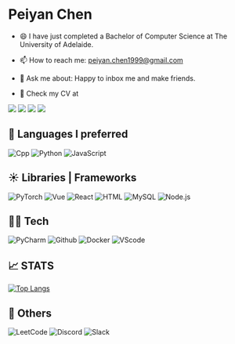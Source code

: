 
<div align="Left"> <h1> Peiyan Chen</h1></div>

- 😄 I have just completed a Bachelor of Computer Science at The University of Adelaide.

- 📫 How to reach me: [peiyan.chen1999@gmail.com](peiyan.chen1999@gmail.com)

- 💬 Ask me about: Happy to inbox me and make friends.

- 📃 Check my CV at 


[![](https://img.shields.io/badge/LinkedIn-0077B5?style=for-the-badge&logo=linkedin&logoColor=white)](https://www.linkedin.com/in/peiyan-chen-724746208/)
[![](https://img.shields.io/badge/Email-25D366?style=for-the-badge&logo=email&logoColor=white)](mailto:peiyan.chen1999@gmail.com)
[![](https://img.shields.io/badge/Homepage-4A154B?style=for-the-badge&logo=Homepage&logoColor=white)](blank)
[![](https://img.shields.io/badge/GitHub-100000?style=for-the-badge&logo=github&logoColor=white)](https://github.com/yyywkhd)

## :rocket: Languages I preferred
![Cpp](https://img.shields.io/static/v1?label=Cpp&message=Cpp11&color=F7DF1E&style=for-the-badge&logo=C)
![Python](https://img.shields.io/static/v1?label=Python&message=3.8&color=007396&style=for-the-badge&logo=Python)
![JavaScript](https://img.shields.io/static/v1?label=JavaScript&message=ES6&color=007ACC&style=for-the-badge&logo=JavaScript)


## :sunny: Libraries | Frameworks
  ![PyTorch](https://img.shields.io/static/v1?label=PyTorch&message=1.11.0&color=FF0000&style=for-the-badge&logo=PyTorch)
  ![Vue](https://img.shields.io/static/v1?label=Vue&message=Vue2.x&color=239120&style=for-the-badge&logo=Vue)
  ![React](https://img.shields.io/static/v1?label=React&message=v18.0&color=137480&style=for-the-badge&logo=React) 
  ![HTML](https://img.shields.io/badge/HTML5-E34F26?style=for-the-badge&logo=html5&logoColor=white)
  ![MySQL](https://img.shields.io/badge/MySQL-00000F?style=for-the-badge&logo=mysql&logoColor=white)
  ![Node.js](https://img.shields.io/badge/Node.js-43853D?style=for-the-badge&logo=node.js&logoColor=white)
  
## 👨‍💻 Tech  

![PyCharm](https://img.shields.io/static/v1?label=PyCharm&message=2022.2&style=for-the-badge&color=6BFF33&logo=PyCharm)
![Github](https://img.shields.io/static/v1?label=GitHub&message=yyywkhd&style=for-the-badge&logo=github)
![Docker](https://img.shields.io/static/v1?label=Docker&message=🐳&color=4285F4&style=for-the-badge&logo=docker)
![VScode](https://img.shields.io/static/v1?label=VScode&message=v1.72&color=3374FF&style=for-the-badge&logo=Visual-Studio-Code) 

## 📈 STATS
[![Top Langs](https://github-readme-stats.vercel.app/api/top-langs/?username=yyywkhd&layout=compact)](https://github.com/yyywkhd/github-readme-stats)

## :iphone: Others
![LeetCode](https://img.shields.io/badge/-LeetCode-FFA116?style=for-the-badge&logo=LeetCode&logoColor=black)
![Discord](https://img.shields.io/badge/Discord-7289DA?style=for-the-badge&logo=discord&logoColor=white)
![Slack](https://img.shields.io/badge/Slack-4A154B?style=for-the-badge&logo=slack&logoColor=white)

<!--
**yyywkhd/yyywkhd** is a ✨ _special_ ✨ repository because its `README.md` (this file) appears on your GitHub profile.


Here are some ideas to get you started:

- 🔭 I’m currently working on ...
- 🌱 I’m currently learning ...
- 👯 I’m looking to collaborate on ...
- 🤔 I’m looking for help with ...
- 😄 I have just completed a Bachelor of Computer Science at the University of Adelaide.
- ⚡ Fun fact: ...
-->
